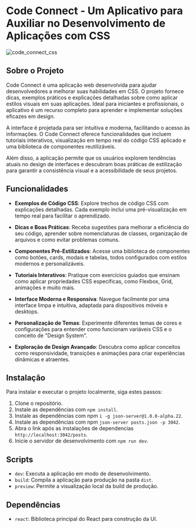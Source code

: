 # Code Connect -  Um Aplicativo para Auxiliar no Desenvolvimento de Aplicações com CSS
![code_connect_css](https://github.com/user-attachments/assets/2ee26a21-d72b-4179-ab05-588d8ce80dfb)


## Sobre o Projeto
Code Connect é uma aplicação web desenvolvida para ajudar desenvolvedores a melhorar suas habilidades em CSS. O projeto fornece dicas, exemplos práticos e explicações detalhadas sobre como aplicar estilos visuais em suas aplicações. Ideal para iniciantes e profissionais, o aplicativo é um recurso completo para aprender e implementar soluções eficazes em design.

A interface é projetada para ser intuitiva e moderna, facilitando o acesso às informações. O Code Connect oferece funcionalidades que incluem tutoriais interativos, visualização em tempo real do código CSS aplicado e uma biblioteca de componentes reutilizáveis.

Além disso, a aplicação permite que os usuários explorem tendências atuais no design de interfaces e descubram boas práticas de estilização para garantir a consistência visual e a acessibilidade de seus projetos.


## Funcionalidades
- **Exemplos de Código CSS**: Explore trechos de código CSS com explicações detalhadas. Cada exemplo inclui uma pré-visualização em tempo real para facilitar o aprendizado.

- **Dicas e Boas Práticas**: Receba sugestões para melhorar a eficiência do seu código, aprender sobre nomenclaturas de classes, organização de arquivos e como evitar problemas comuns.

- **Componentes Pré-Estilizados**: Acesse uma biblioteca de componentes como botões, cards, modais e tabelas, todos configurados com estilos modernos e personalizáveis.

- **Tutoriais Interativos**: Pratique com exercícios guiados que ensinam como aplicar propriedades CSS específicas, como Flexbox, Grid, animações e muito mais.

- **Interface Moderna e Responsiva**: Navegue facilmente por uma interface limpa e intuitiva, adaptada para dispositivos móveis e desktops.

- **Personalização de Temas**: Experimente diferentes temas de cores e configurações para entender como funcionam variáveis CSS e o conceito de "Design System".

- **Exploração de Design Avançado**: Descubra como aplicar conceitos como responsividade, transições e animações para criar experiências dinâmicas e atraentes.

## Instalação
Para instalar e executar o projeto localmente, siga estes passos:
1. Clone o repositório.
2. Instale as dependências com `npm install`.
3. Instale as dependências com npm `i -g json-server@1.0.0-alpha.22`.
4. Instale as dependências com npm `json-server posts.json -p 3042`.
5. Abra o link após as instalações de dependencias `http://localhost:3042/posts`.
6. Inicie o servidor de desenvolvimento com `npm run dev`.

## Scripts
- `dev`: Executa a aplicação em modo de desenvolvimento.
- `build`: Compila a aplicação para produção na pasta `dist`.
- `preview`: Permite a visualização local da build de produção.

## Dependências
- `react`: Biblioteca principal do React para construção da UI.

